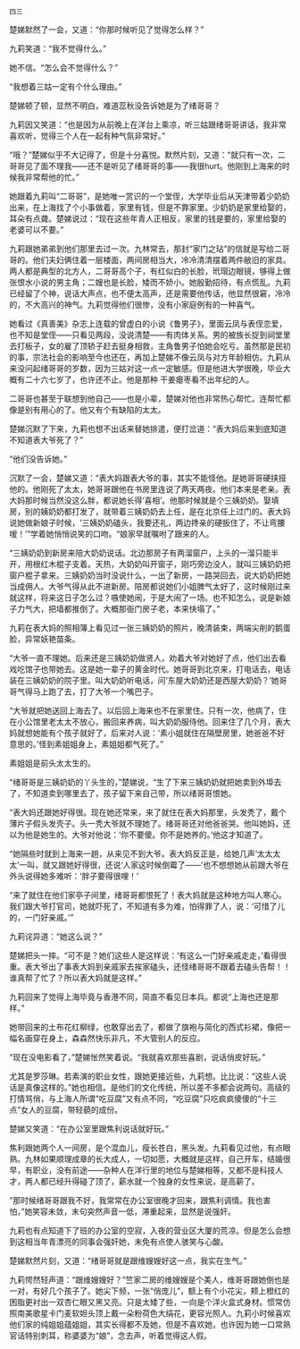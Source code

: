     四三 

   楚娣默然了一会，又道：“你那时候听见了觉得怎么样？”

   九莉笑道：“我不觉得什么。”

   她不信。“怎么会不觉得什么？”

   “我想着三姑一定有个什么理由。”

   楚娣顿了顿，显然不明白，难道蕊秋没告诉她是为了绪哥哥？

   九莉因又笑道：“也是因为从前晚上在洋台上乘凉，听三姑跟绪哥哥讲话，我非常喜欢听，觉得三个人在一起有种气氛非常好。”

   “哦？”楚娣似乎不大记得了，但是十分喜悦。默然片刻，又道：“就只有一次，二哥哥见了面不理我——还不是听见了绪哥哥的事——我很hurt。他刚到上海来的时候我非常帮他的忙。”

   她跟着九莉叫“二哥哥”，是她唯一赏识的一个堂侄，大学毕业后从天津带着少奶奶出来，在上海找了个小事做着，家里有钱，但是不靠家里。少奶奶是家里给娶的，耳朵有点聋。楚娣说过：“现在这些年青人正相反，家里的钱是要的，家里给娶的老婆可以不要。”

   九莉跟她弟弟到他们那里去过一次。九林常去，那封“家门之玷”的信就是写给二哥哥的。他们夫妇俩住着一层楼面，两间房相当大，冷冷清清摆着两件敝旧的家具。两人都是典型的北方人，二哥哥高个子，有红似白的长脸，玳瑁边眼镜，够得上做张恨水小说的男主角；二嫂也是长脸，矮而不娇小。她殷勤招待，有点慌乱。九莉已经留了个神，说话大声点，也不便太高声，还是需要他传话，他显然很窘，冷冷的，不大高兴的神气。九莉觉得他们很惨，没有小家庭例有的一种喜气。

   她看过《真善美》杂志上连载的曾虚白的小说《鲁男子》，里面云凤与表侄恋爱，也不知是堂侄——只看见两段，没说清楚——有肉体关系。男的被族长捉到祠堂里去打板子，女的雇了顶轿子赶去挺身相救，主角鲁男子怕她会吃亏。虽然那是民初的事，宗法社会的影响至今也还在，再加上楚娣不像云凤与对方年龄相仿。九莉从来没问起绪哥哥的岁数，因为三姑对这一点一定敏感。但是他进大学很晚，毕业大概有二十六七岁了，也许还不止。他是那种 干姜瘪枣看不出年纪的人。

   二哥哥也甚至于联想到他自己——也是小辈，楚娣对他也非常热心帮忙。连帮忙都像是别有用心的了。他又有个有缺陷的太太。

   楚娣沉默了下来，九莉也想不出话来替她排遣，便打岔道：“表大妈后来到底知道不知道表大爷死了？”

   “他们没告诉她。”

   沉默了一会，楚娣又道：“表大妈跟表大爷的事，其实不能怪他。是她哥哥硬挟挜他的。他刚死了太太，她哥哥跟他在书房里连说了两天两夜。他们本来是老亲。表大妈那时候当然没这么胖，都说她长得‘喜相’。他那时候就是个三姨奶奶。娶填房，别的姨奶奶都打发了，就带着三姨奶奶去上任，是在北京任上过门的。表大妈说她做新娘子时候，‘三姨奶奶磕头，我要还礼，两边搀亲的硬扳住了，不让弯腰嗳！’”学着她悄悄说笑的口吻。“娘家早就嘱咐了跟来的人。

   “三姨奶奶到新房来陪大奶奶说话。北边那房子有两溜窗户，上头的一溜只能半开，用根红木棍子支着。天热，大奶奶叫开窗子，刚巧旁边没人，就叫三姨奶奶把窗户棍子拿来。三姨奶奶当时没说什么，一出了新房，一路哭回去，说大奶奶把她当成佣人。大爷气得从此不进新房。陪房都说她们小姐脾气太好了，这时候刚过来就这样，将来这日子怎么过？嗾使她闹，于是大闹了一场。也不知怎么，说是新娘子力气大，把墙都推倒了。大概那衙门房子老，本来快塌了。”

   九莉在表大妈的照相簿上看见过一张三姨奶奶的照片，晚清装束，两端尖削的鹅蛋脸，异常妖艳苗条。

   “大爷一直不理她。后来还是三姨奶奶做贤人，劝着大爷对她好了点，他们出去看戏吃馆子也带她去。这是她一辈子的黄金时代。她哥哥到北京来，打电话去，电话装在三姨奶奶的院子里。叫大奶奶听电话，问‘东屋大奶奶还是西屋大奶奶？’她哥哥气得马上跑了去，打了大爷一个嘴巴子。

   “大爷就把她送回上海去了。以后回上海来也不在家里住。只有一次，他病了，住在小公馆里老太太不放心，搬回来养病，叫大奶奶服侍他。回来住了几个月，表大妈就想她能有个孩子就好了，后来对人说：‘素小姐就住在隔壁房里，她爸爸不好意思的。’怪到素姐姐身上，素姐姐都气死了。”

   素姐姐是前头太太生的。

   “绪哥哥是三姨奶奶的丫头生的，”楚娣说，“生了下来三姨奶奶就把她卖到外埠去了，不知道卖到哪里去了，孩子留下来自己带，所以绪哥哥恨她。

   “表大妈还跟她好得很。现在她还常来，来了就住在表大妈那里，头发秃了，戴个薄片子假头发壳子。头一秃大爷就不理她了。绪哥哥还对他爸爸哭。他叫她妈，还以为他是她生的。大爷对他说：‘你不要傻。你不是她养的。’他这才知道了。

   “她隔些时就到上海来一趟，从来见不到大爷。表大妈反正是，给她几声‘太太太太’一叫，就又跟她好得很，还说‘人家这时候倒霉了——’也不想想她从前跟大爷在外头说得她多难听：‘胖子要得很哩！’

   “来了就住在他们家亭子间里，绪哥哥都恨死了！表大妈就是这种地方叫人寒心。我们跟大爷打官司，她就吓死了，不知道有多为难，怕得罪了人，说：‘可惜了儿的，一门好亲戚。’”

   九莉诧异道：“她这么说？”

   楚娣把头一摔。“可不是？她们这些人是这样说：‘有这么一门好亲戚走走，’看得很重。表大爷出了事表大妈到亲戚家去挨家磕头，还怪绪哥哥不跟着去磕头告帮！！谁真帮了忙了？所以表大妈就是这样。”

   九莉回来了觉得上海毕竟与香港不同，简直不看见日本兵。都说“上海也还是那样。”

   她带回来的土布花红柳绿，也敢穿出去了，都做了旗袍与简化的西式衫裙，像把一幅名画穿在身上，森森然快乐非凡，不大管别人的反应。

   “现在没电影看了，”楚娣怅然笑着说。“我就喜欢那些喜剧，说话俏皮好玩。”

   尤其是罗莎琳。若素演的职业女性，跟她更接近些，九莉想。比比说：“这些人说话是真像这样的。”她也相信。是他们的文化传统，所以差不多都会说两句。高级的打情骂俏，与上海人所谓“吃豆腐”又有点不同，“吃豆腐”只吃疯疯傻傻的“十三点”女人的豆腐，带轻藐的成份。

   楚娣又笑道：“在办公室里跟焦利说话就好玩。”

   焦利跟她两个人一间房，是个混血儿，瘦长苍白，黑头发。九莉看见过他，有点眼熟。九林如果顺理成章的长大成人，一切如愿，大概就是这样，自己开车，结婚很早，有职业，没有前途——杂种人在洋行里的地位与楚娣相等，又都不是科技人才，两人都已经升得碰了顶了，薪水就一个独身的女性来说，是高薪了。

   “那时候绪哥哥跟我不好，我常常在办公室很晚才回来，跟焦利调情。我也害怕，”她笑容未敛，末句突然声音一低，滞重起来，显然是说强奸。

   九莉也有点知道下了班的办公室的空寂，入夜的营业区大厦的荒凉。但是怎么会想到这相当年青漂亮的同事会强奸她，未免有点使人骇笑与心酸。

   楚娣默然片刻，又道：“绪哥哥就是跟维嫂嫂好这一点，我实在生气。”

   九莉愕然轻声道：“跟维嫂嫂好？”竺家二房的维嫂嫂是个美人，维哥哥跟她倒也是一对，有好几个孩子了。她尖下频，一张“俏庞儿”，额上有个小花尖，颊上橙红的困脂更衬出一双杏仁眼又黑又亮。只是太矮了些，一向是个洋火盒式身材。惯常仿照南美歌星卡门麦软妲头顶上戴一朵粉荷色大绢花，更容光照人。九莉小时候喜欢他们家的纯姐姐蕴姐姐，其实长得都不及她，但是不喜欢她，也许因为她一口常熟官话特别刺耳，称婆婆为“娘”，念去声，听着觉得这人假。

